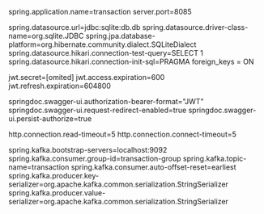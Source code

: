 spring.application.name=transaction
server.port=8085

spring.datasource.url=jdbc:sqlite:db.db
spring.datasource.driver-class-name=org.sqlite.JDBC
spring.jpa.database-platform=org.hibernate.community.dialect.SQLiteDialect
spring.datasource.hikari.connection-test-query=SELECT 1
spring.datasource.hikari.connection-init-sql=PRAGMA foreign_keys = ON

jwt.secret=[omited]
jwt.access.expiration=600
jwt.refresh.expiration=604800

springdoc.swagger-ui.authorization-bearer-format="JWT"
springdoc.swagger-ui.request-redirect-enabled=true
springdoc.swagger-ui.persist-authorize=true

http.connection.read-timeout=5
http.connection.connect-timeout=5

spring.kafka.bootstrap-servers=localhost:9092
spring.kafka.consumer.group-id=transaction-group
spring.kafka.topic-name=transaction
spring.kafka.consumer.auto-offset-reset=earliest
spring.kafka.producer.key-serializer=org.apache.kafka.common.serialization.StringSerializer
spring.kafka.producer.value-serializer=org.apache.kafka.common.serialization.StringSerializer
